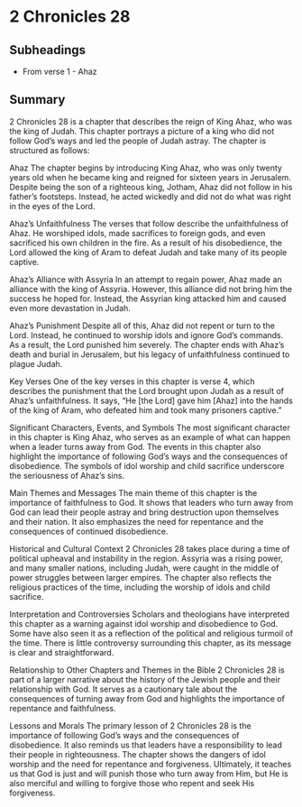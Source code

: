 # 2 Chronicles 28

## Subheadings

* From verse 1 - Ahaz

## Summary

2 Chronicles 28 is a chapter that describes the reign of King Ahaz, who was the king of Judah. This chapter portrays a picture of a king who did not follow God’s ways and led the people of Judah astray. The chapter is structured as follows:

Ahaz
The chapter begins by introducing King Ahaz, who was only twenty years old when he became king and reigned for sixteen years in Jerusalem. Despite being the son of a righteous king, Jotham, Ahaz did not follow in his father’s footsteps. Instead, he acted wickedly and did not do what was right in the eyes of the Lord.

Ahaz’s Unfaithfulness
The verses that follow describe the unfaithfulness of Ahaz. He worshiped idols, made sacrifices to foreign gods, and even sacrificed his own children in the fire. As a result of his disobedience, the Lord allowed the king of Aram to defeat Judah and take many of its people captive.

Ahaz’s Alliance with Assyria
In an attempt to regain power, Ahaz made an alliance with the king of Assyria. However, this alliance did not bring him the success he hoped for. Instead, the Assyrian king attacked him and caused even more devastation in Judah.

Ahaz’s Punishment
Despite all of this, Ahaz did not repent or turn to the Lord. Instead, he continued to worship idols and ignore God’s commands. As a result, the Lord punished him severely. The chapter ends with Ahaz’s death and burial in Jerusalem, but his legacy of unfaithfulness continued to plague Judah.

Key Verses
One of the key verses in this chapter is verse 4, which describes the punishment that the Lord brought upon Judah as a result of Ahaz’s unfaithfulness. It says, “He [the Lord] gave him [Ahaz] into the hands of the king of Aram, who defeated him and took many prisoners captive.”

Significant Characters, Events, and Symbols
The most significant character in this chapter is King Ahaz, who serves as an example of what can happen when a leader turns away from God. The events in this chapter also highlight the importance of following God’s ways and the consequences of disobedience. The symbols of idol worship and child sacrifice underscore the seriousness of Ahaz’s sins.

Main Themes and Messages
The main theme of this chapter is the importance of faithfulness to God. It shows that leaders who turn away from God can lead their people astray and bring destruction upon themselves and their nation. It also emphasizes the need for repentance and the consequences of continued disobedience.

Historical and Cultural Context
2 Chronicles 28 takes place during a time of political upheaval and instability in the region. Assyria was a rising power, and many smaller nations, including Judah, were caught in the middle of power struggles between larger empires. The chapter also reflects the religious practices of the time, including the worship of idols and child sacrifice.

Interpretation and Controversies
Scholars and theologians have interpreted this chapter as a warning against idol worship and disobedience to God. Some have also seen it as a reflection of the political and religious turmoil of the time. There is little controversy surrounding this chapter, as its message is clear and straightforward.

Relationship to Other Chapters and Themes in the Bible
2 Chronicles 28 is part of a larger narrative about the history of the Jewish people and their relationship with God. It serves as a cautionary tale about the consequences of turning away from God and highlights the importance of repentance and faithfulness.

Lessons and Morals
The primary lesson of 2 Chronicles 28 is the importance of following God’s ways and the consequences of disobedience. It also reminds us that leaders have a responsibility to lead their people in righteousness. The chapter shows the dangers of idol worship and the need for repentance and forgiveness. Ultimately, it teaches us that God is just and will punish those who turn away from Him, but He is also merciful and willing to forgive those who repent and seek His forgiveness.